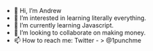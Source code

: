 - 👋 Hi, I’m Andrew
- 👀 I’m interested in learning literally everything.
- 🌱 I’m currently learning Javascript.
- 💞️ I’m looking to collaborate on making money. 
- 📫 How to reach me: Twitter - > @1punchme

<!---
aymoraynoe/aymoraynoe is a ✨ special ✨ repository because its `README.md` (this file) appears on your GitHub profile.
You can click the Preview link to take a look at your changes.
--->
